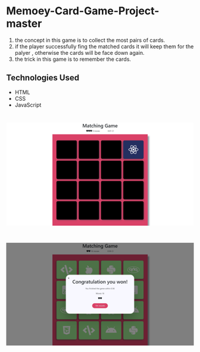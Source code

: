 # Memoey-Card-Game-Project-master

1. the concept in this game is to collect the most pairs of cards.
2. if the player successfully fing the matched cards it will keep them for the palyer , 
otherwise the cards will be face down again.
3. the trick in this game is to remember the cards.

## Technologies Used
* HTML
* CSS
* JavaScript

# <img src="img/cards_game.png">
# <img src="img/cards_game_win.png">
